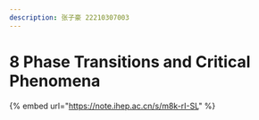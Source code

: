 ```yaml
---
description: 张子豪 22210307003
---
```


# 8 Phase Transitions and Critical Phenomena



{% embed url="https://note.ihep.ac.cn/s/m8k-rI-SL" %}
